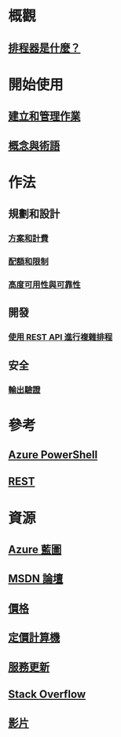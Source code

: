 

# 概觀
## [排程器是什麼？](scheduler-intro.md)

# 開始使用
## [建立和管理作業](scheduler-get-started-portal.md)
## [概念與術語](scheduler-concepts-terms.md)

# 作法
## 規劃和設計
### [方案和計費](scheduler-plans-billing.md)
### [配額和限制](scheduler-limits-defaults-errors.md)
### [高度可用性與可靠性](scheduler-high-availability-reliability.md)

## 開發
### [使用 REST API 進行複雜排程](scheduler-advanced-complexity.md)


## 安全
### [輸出驗證](scheduler-outbound-authentication.md)

# 參考
## [Azure PowerShell](/powershell/module/azurerm.scheduler)
## [REST](/rest/api/scheduler)

# 資源
## [Azure 藍圖](https://azure.microsoft.com/roadmap/?category=monitoring-management)
## [MSDN 論壇](https://social.msdn.microsoft.com/Forums/home?forum=azurescheduler)
## [價格](https://azure.microsoft.com/pricing/details/scheduler/)
## [定價計算機](https://azure.microsoft.com/pricing/calculator/)
## [服務更新](https://azure.microsoft.com/updates/?product=scheduler)
## [Stack Overflow](http://stackoverflow.com/questions/tagged/azure-scheduler)
## [影片](https://azure.microsoft.com/documentation/videos/index/?services=scheduler)



